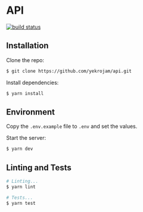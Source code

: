 # API

[![build status](https://img.shields.io/travis/yekrojam/api/master.svg?style=flat-square)](https://travis-ci.org/yekrojam/api)

## Installation

Clone the repo:
```bash
$ git clone https://github.com/yekrojam/api.git
```

Install dependencies:
```bash
$ yarn install
```

## Environment

Copy the `.env.example` file to `.env` and set the values.

Start the server:
```bash
$ yarn dev
```

## Linting and Tests

```bash
# Linting...
$ yarn lint

# Tests...
$ yarn test
```
